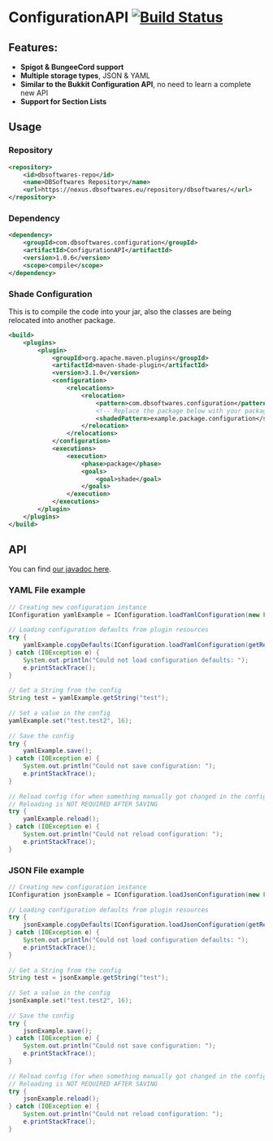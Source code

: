 ConfigurationAPI [![Build Status](https://ci.dbsoftwares.eu/job/ConfigurationAPI/badge/icon)](https://ci.dbsoftwares.eu/job/ConfigurationAPI)
=========

## Features:
- **Spigot & BungeeCord support**
- **Multiple storage types**, JSON & YAML
- **Similar to the Bukkit Configuration API**, no need to learn a complete new API
- **Support for Section Lists**

## Usage
### Repository
```xml
<repository>
    <id>dbsoftwares-repo</id>
    <name>DBSoftwares Repository</name>
    <url>https://nexus.dbsoftwares.eu/repository/dbsoftwares/</url>
</repository>
```

### Dependency
```xml
<dependency>
    <groupId>com.dbsoftwares.configuration</groupId>
    <artifactId>ConfigurationAPI</artifactId>
    <version>1.0.6</version>
    <scope>compile</scope>
</dependency>
```

### Shade Configuration
This is to compile the code into your jar, also the classes are being relocated into another package.
```xml
<build>
    <plugins>
        <plugin>
            <groupId>org.apache.maven.plugins</groupId>
            <artifactId>maven-shade-plugin</artifactId>
            <version>3.1.0</version>
            <configuration>
                <relocations>
                    <relocation>
                        <pattern>com.dbsoftwares.configuration</pattern>
                        <!-- Replace the package below with your package -->
                        <shadedPattern>example.package.configuration</shadedPattern>
                    </relocation>
                </relocations>
            </configuration>
            <executions>
                <execution>
                    <phase>package</phase>
                    <goals>
                        <goal>shade</goal>
                    </goals>
                </execution>
            </executions>
        </plugin>
    </plugins>
</build>
```

## API
You can find [our javadoc here](https://ci.dbsoftwares.eu/job/ConfigurationAPI/javadoc/).

### YAML File example
```java
// Creating new configuration instance
IConfiguration yamlExample = IConfiguration.loadYamlConfiguration(new File(getDataFolder(), "yamlExample.yml"));
​
// Loading configuration defaults from plugin resources
try {
    yamlExample.copyDefaults(IConfiguration.loadYamlConfiguration(getResourceAsStream("yamlExample.yml")));
} catch (IOException e) {
    System.out.println("Could not load configuration defaults: ");
    e.printStackTrace();
}
​
// Get a String from the config
String test = yamlExample.getString("test");
​
// Set a value in the config
yamlExample.set("test.test2", 16);
​
// Save the config
try {
    yamlExample.save();
} catch (IOException e) {
    System.out.println("Could not save configuration: ");
    e.printStackTrace();
}
​
// Reload config (for when something manually got changed in the configuration)
// Reloading is NOT REQUIRED AFTER SAVING
try {
    yamlExample.reload();
} catch (IOException e) {
    System.out.println("Could not reload configuration: ");
    e.printStackTrace();
}
```

### JSON File example
```java
// Creating new configuration instance
IConfiguration jsonExample = IConfiguration.loadJsonConfiguration(new File(getDataFolder(), "jsonExample.json"));
​
// Loading configuration defaults from plugin resources
try {
    jsonExample.copyDefaults(IConfiguration.loadJsonConfiguration(getResourceAsStream("jsonExample.json")));
} catch (IOException e) {
    System.out.println("Could not load configuration defaults: ");
    e.printStackTrace();
}
​
// Get a String from the config
String test = jsonExample.getString("test");
​
// Set a value in the config
jsonExample.set("test.test2", 16);
​
// Save the config
try {
    jsonExample.save();
} catch (IOException e) {
    System.out.println("Could not save configuration: ");
    e.printStackTrace();
}
​
// Reload config (for when something manually got changed in the configuration)
// Reloading is NOT REQUIRED AFTER SAVING
try {
    jsonExample.reload();
} catch (IOException e) {
    System.out.println("Could not reload configuration: ");
    e.printStackTrace();
}
```